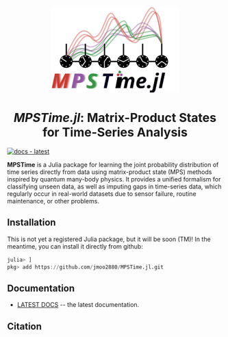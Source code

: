 <p align="center">
  <picture>
    <source srcset="docs/src/assets/logo-dark.svg" media="(prefers-color-scheme: dark)">
    <img src="docs/src/assets/logo.svg" alt="mpstime logo" height="200"/>
  </picture>
</p>


<h1 align="center"><em>MPSTime.jl</em>: Matrix-Product States for Time-Series Analysis</h1>




[![docs - latest](https://img.shields.io/badge/docs-latest-2ea44f)](https://jmoo2880.github.io/MPSTime.jl/dev/)

__MPSTime__ is a Julia package for learning the joint probability distribution of time series directly from data using matrix-product state (MPS) methods inspired by quantum many-body physics. It provides a unified formalism for classifying unseen data, as well as imputing gaps in time-series data, which regularly occur in real-world datasets due to sensor failure, routine maintenance, or other problems.

## Installation
This is not yet a registered Julia package, but it will be soon (TM)! In the meantime, you can install it directly from github:

```Julia
julia> ]
pkg> add https://github.com/jmoo2880/MPSTime.jl.git
```

## Documentation
- [LATEST DOCS](https://jmoo2880.github.io/MPSTime.jl/) -- the latest documentation.

## Citation


